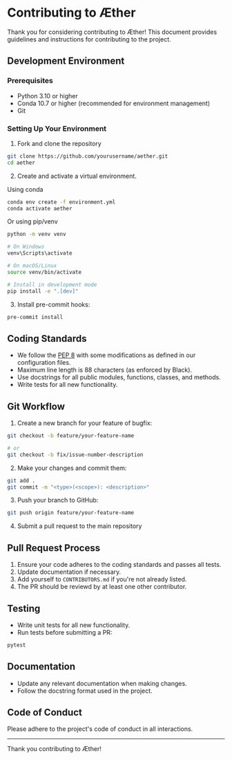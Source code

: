 # Contributing to Æther

Thank you for considering contributing to Æther! This document provides guidelines and instructions for contributing to the project.

## Development Environment

### Prerequisites

- Python 3.10 or higher
- Conda 10.7 or higher (recommended for environment management)
- Git

### Setting Up Your Environment

1. Fork and clone the repository

```bash
git clone https://github.com/yourusername/aether.git
cd aether
```

2. Create and activate a virtual environment.

Using conda

```bash
conda env create -f environment.yml
conda activate aether
```

Or using pip/venv

```bash
python -m venv venv

# On Windows
venv\Scripts\activate

# On macOS/Linux
source venv/bin/activate

# Install in development mode
pip install -e ".[dev]"
```

3. Install pre-commit hooks:

```bash
pre-commit install
```

## Coding Standards

- We follow the [PEP 8](https://www.python.org/dev/peps/pep-0008/) with some modifications as defined in our configuration files.
- Maximum line length is 88 characters (as enforced by Black).
- Use docstrings for all public modules, functions, classes, and methods.
- Write tests for all new functionality.

## Git Workflow

1. Create a new branch for your feature of bugfix:

```bash
git checkout -b feature/your-feature-name

# or
git checkout -b fix/issue-number-description
```

2. Make your changes and commit them:

```bash
git add .
git commit -m "<type>(<scope>): <description>"
```

3. Push your branch to GitHub:

```bash
git push origin feature/your-feature-name
```

4. Submit a pull request to the main repository

## Pull Request Process

1. Ensure your code adheres to the coding standards and passes all tests.
2. Update documentation if necessary.
3. Add yourself to `CONTRIBUTORS.md` if you're not already listed.
4. The PR should be reviewd by at least one other contributor.

## Testing

- Write unit tests for all new functionality.
- Run tests before submitting a PR:

```bash
pytest
```

## Documentation

- Update any relevant documentation when making changes.
- Follow the docstring format used in the project.

## Code of Conduct

Please adhere to the project's code of conduct in all interactions.

---

Thank you contributing to Æther!
